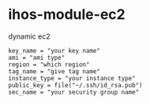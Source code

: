 # ihos-module-ec2
dynamic ec2


    key_name = "your key name"
    ami = "ami type"
    region = "which region"
    tag_name = "give tag name"
    instance_type = "your instance type"
    public_key = file("~/.ssh/id_rsa.pub")
    sec_name = "your security group name"
    
